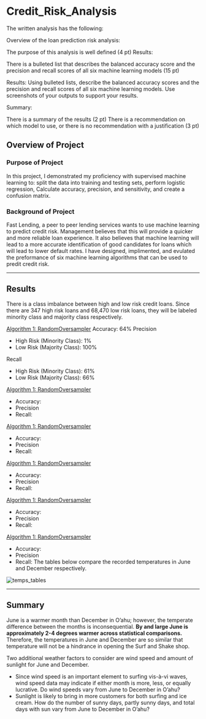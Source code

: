 # Credit_Risk_Analysis

The written analysis has the following:

Overview of the loan prediction risk analysis:

The purpose of this analysis is well defined (4 pt)
Results:

There is a bulleted list that describes the balanced accuracy score and the precision and recall scores of all six machine learning models (15 pt)

Results: Using bulleted lists, describe the balanced accuracy scores and the precision and recall scores of all six machine learning models. Use screenshots of your outputs to support your results.

Summary:

There is a summary of the results (2 pt)
There is a recommendation on which model to use, or there is no recommendation with a justification (3 pt)


## Overview of Project
### Purpose of Project
In this project, I demonstrated my proficiency with supervised machine learning to:  split the data into training and testing sets, perform logistic regression, Calculate accuracy, precision, and sensitivity, and  create a confusion matrix.
### Background of Project
Fast Lending, a peer to peer lending services wants to use machine learning to predict credit risk. Management believes that this will provide a quicker and more reliable loan experience. It also believes that machine learning will lead to a more accurate identification of good candidates for loans which will lead to lower default rates. I have designed, implimented, and evulated the preformance of six machine learning algorithms that can be used to predit credit risk. 

---
## Results
There is a class imbalance between high and low risk credit loans. Since there are 347 high risk loans and 68,470 low risk loans, they will be labeled minority class and majority class respectively.  

<ins>Algorithm 1: RandomOversampler</ins>
Accuracy: 64%
Precision 

* High Risk (Minority Class): 1%
* Low Risk (Majority Class): 100%

Recall

* High Risk (Minority Class): 61% 
* Low Risk (Majority Class): 66%
 
<ins>Algorithm 1: RandomOversampler</ins>
* Accuracy: 
* Precision 
* Recall: 

<ins>Algorithm 1: RandomOversampler</ins>
* Accuracy: 
* Precision 
* Recall: 

<ins>Algorithm 1: RandomOversampler</ins>
* Accuracy: 
* Precision 
* Recall: 

<ins>Algorithm 1: RandomOversampler</ins>
* Accuracy: 
* Precision 
* Recall: 

<ins>Algorithm 1: RandomOversampler</ins>
* Accuracy: 
* Precision 
* Recall: 
The tables below compare the recorded temperatures in June and December respectively. 


![temps_tables](temps_tables.png) 

---
## Summary 
June is a warmer month than December in O’ahu; however, the temperate difference between the months is inconsequential.  **By and large June is approximately 2-4 degrees warmer across statistical comparisons.** Therefore, the temperatures in June and December are so similar that temperature will not be a hindrance in opening the Surf and Shake shop. 

Two additional weather factors to consider are wind speed and amount of sunlight for June and December. 
* Since wind speed is an important element to surfing vis-à-vi waves, wind speed data may indicate if either month is more, less, or equally lucrative.  Do wind speeds vary from June to December in O’ahu?
* Sunlight is likely to bring in more customers for both surfing and ice cream. How do the number of sunny days, partly sunny days, and total days with sun vary from June to December in O’ahu?

